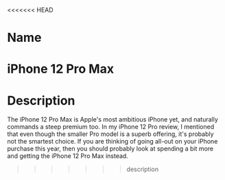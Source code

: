 <<<<<<< HEAD
# Name

iPhone 12 Pro Max
=======
# Description

The iPhone 12 Pro Max is Apple's most ambitious iPhone yet, and naturally commands a steep premium too. In my iPhone 12 Pro review, I mentioned that even though the smaller Pro model is a superb offering, it's probably not the smartest choice. If you are thinking of going all-out on your iPhone purchase this year, then you should probably look at spending a bit more and getting the iPhone 12 Pro Max instead.

>>>>>>> description
